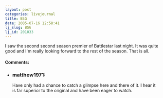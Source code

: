 ```yaml
---
layout: post
categories: livejournal
title: BSG
date: 2005-07-16 12:58:41
lj_slug: BSG
lj_id: 201033
---
```

I saw the second second season premier of Battlestar last night. It was quite good and I'm really looking forward to the rest of the season. That is all.


<div id="comments"><h4>Comments:</h4><div class="lj-comments"><ul>
<li><h3>matthew1971: </h3>
<a id="comment-457"></a>
<p>Have only had a chance to catch a glimpse here and there of it. I hear it is far superior to the original and have been eager to watch.</p>
</li>
</ul></div></div>
